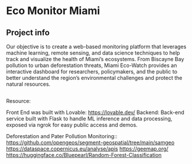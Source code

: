 # Eco Monitor Miami

## Project info
Our objective is to create a web-based monitoring platform that leverages machine learning, remote sensing, and data science techniques to help track and visualize the health of Miami’s ecosystems. From Biscayne Bay pollution to urban deforestation threats, Miami Eco-Watch provides an interactive dashboard for researchers, policymakers, and the public to better understand the region’s environmental challenges and protect the natural resources.

## 

Resource:

Front End was built with Lovable: https://lovable.dev/
Backend: Back-end service built with Flask to handle ML inference and data processing, exposed via ngrok for easy public access and demos.

Deforestation and Pater Pollution Monitoring::
https://github.com/opengeos/segment-geospatial/tree/main/samgeo
https://dataspace.copernicus.eu/analyse/apis
https://geemap.org/
https://huggingface.co/Bluepearl/Random-Forest-Classification
